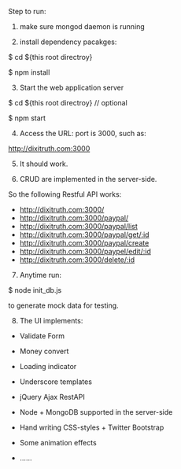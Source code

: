 
Step to run:

1. make sure mongod daemon is running

2. install dependency pacakges:

$ cd ${this root directroy}

$ npm install

3. Start the web application server

$ cd ${this root directroy} // optional

$ npm start


4. Access the URL: port is 3000, such as:

http://dixitruth.com:3000


5. It should work.


6. CRUD are implemented in the server-side.

So the following Restful API works:

- http://dixitruth.com:3000/
- http://dixitruth.com:3000/paypal/
- http://dixitruth.com:3000/paypal/list
- http://dixitruth.com:3000/paypal/get/:id
- http://dixitruth.com:3000/paypal/create
- http://dixitruth.com:3000/paypel/edit/:id
- http://dixitruth.com:3000/delete/:id


7. Anytime run:

$ node init_db.js

to generate mock data for testing.


8. The UI implements:

- Validate Form

- Money convert

- Loading indicator

- Underscore templates

- jQuery Ajax RestAPI

- Node + MongoDB supported in the server-side

- Hand writing CSS-styles +  Twitter Bootstrap

- Some animation  effects

- ......
